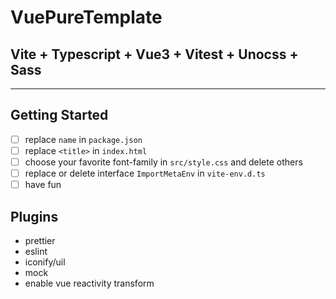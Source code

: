 # VuePureTemplate

##  Vite + Typescript + Vue3 + Vitest + Unocss + Sass

---

## Getting Started
- [ ] replace `name` in `package.json`
- [ ] replace `<title>` in `index.html`
- [ ] choose your favorite font-family in `src/style.css` and delete others
- [ ] replace or delete interface `ImportMetaEnv` in `vite-env.d.ts`
- [ ] have fun

## Plugins

- prettier
- eslint
- iconify/uil
- mock
- enable vue reactivity transform